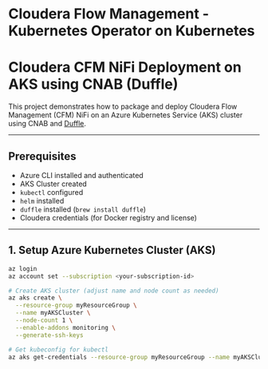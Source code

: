 # Cloudera Flow Management - Kubernetes Operator on Kubernetes

# Cloudera CFM NiFi Deployment on AKS using CNAB (Duffle)

This project demonstrates how to package and deploy Cloudera Flow Management (CFM) NiFi on an Azure Kubernetes Service (AKS) cluster using CNAB and [Duffle](https://github.com/deislabs/duffle).

---

## Prerequisites

- Azure CLI installed and authenticated
- AKS Cluster created
- `kubectl` configured
- `helm` installed
- `duffle` installed (`brew install duffle`)
- Cloudera credentials (for Docker registry and license)

---

##  1. Setup Azure Kubernetes Cluster (AKS)

```bash
az login
az account set --subscription <your-subscription-id>

# Create AKS cluster (adjust name and node count as needed)
az aks create \
  --resource-group myResourceGroup \
  --name myAKSCluster \
  --node-count 1 \
  --enable-addons monitoring \
  --generate-ssh-keys

# Get kubeconfig for kubectl
az aks get-credentials --resource-group myResourceGroup --name myAKSCluster
